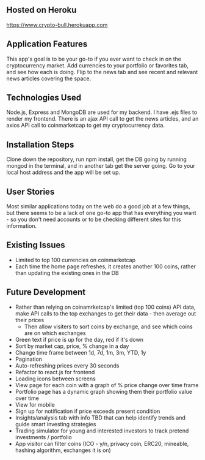 ## Hosted on Heroku
https://www.crypto-bull.herokuapp.com

## Application Features
This app's goal is to be your go-to if you ever want to check in on the cryptocurrency market. Add currencies to your portfolio or favorites tab, and see how each is doing. Flip to the news tab and see recent and relevant news articles covering the space.

## Technologies Used
Node.js, Express and MongoDB are used for my backend. I have .ejs files to render my frontend.  There is an ajax API call to get the news articles, and an axios API call to coinmarketcap to get my cryptocurrency data.

## Installation Steps
Clone down the repository, run npm install, get the DB going by running mongod in the terminal, and in another tab get the server going. Go to your local host address and the app will be set up.

## User Stories
Most similar applications today on the web do a good job at a few things, but there seems to be a lack of one go-to app that has everything you want - so you don't need accounts or to be checking different sites for this information.

## Existing Issues
* Limited to top 100 currencies on coinmarketcap
* Each time the home page refreshes, it creates another 100 coins, rather than updating the existing ones in the DB

## Future Development
* Rather than relying on coinamrketcap's limited (top 100 coins) API data, make API calls to the top exchanges to get their data - then average out their prices
  * Then allow visiters to sort coins by exchange, and see which coins are on which exchanges
* Green text if price is up for the day, red if it's down
* Sort by market cap, price, % change in a day
* Change time frame between 1d, 7d, 1m, 3m, YTD, 1y
* Pagination
* Auto-refreshing prices every 30 seconds
* Refactor to react.js for frontend
* Loading icons between screens
* View page for each coin with a graph of % price change over time frame
* Portfolio page has a dynamic graph showing them their portfolio value over time
* View for mobile
* Sign up for notification if price exceeds present condition
* Insights/analysis tab with info TBD that can help identify trends and guide smart investing strategies
* Trading simulator for young and interested investors to track pretend investments / portfolio
* App visitor can filter coins (ICO - y/n, privacy coin, ERC20, mineable, hashing algorithm, exchanges it is on)
